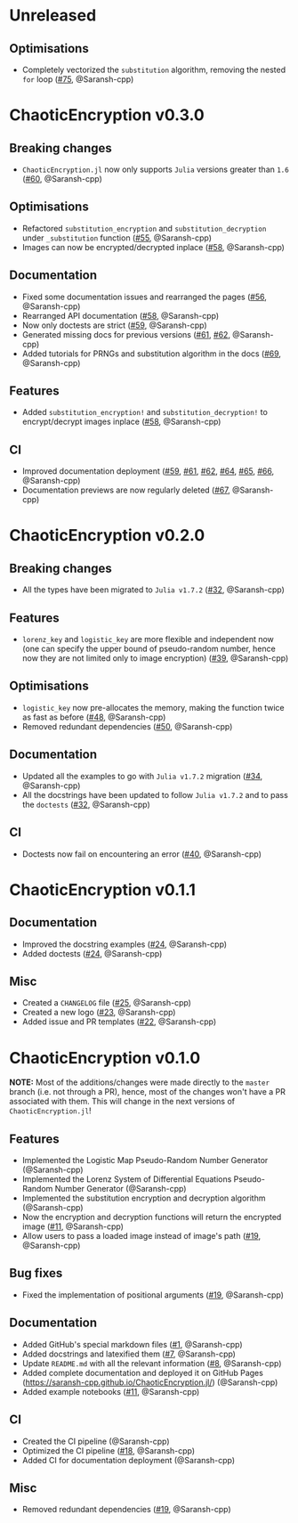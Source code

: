 # Unreleased

## Optimisations

-   Completely vectorized the `substitution` algorithm, removing the nested `for` loop ([#75](https://github.com/Saransh-cpp/ChaoticEncryption.jl/pull/75), @Saransh-cpp)

# ChaoticEncryption v0.3.0

## Breaking changes

-   `ChaoticEncryption.jl` now only supports `Julia` versions greater than `1.6` ([#60](https://github.com/Saransh-cpp/ChaoticEncryption.jl/pull/60), @Saransh-cpp)

## Optimisations

-   Refactored `substitution_encryption` and `substitution_decryption` under `_substitution` function ([#55](https://github.com/Saransh-cpp/ChaoticEncryption.jl/pull/55), @Saransh-cpp)
-   Images can now be encrypted/decrypted inplace ([#58](https://github.com/Saransh-cpp/ChaoticEncryption.jl/pull/58), @Saransh-cpp)

## Documentation

-   Fixed some documentation issues and rearranged the pages ([#56](https://github.com/Saransh-cpp/ChaoticEncryption.jl/pull/56), @Saransh-cpp)
-   Rearranged API documentation ([#58](https://github.com/Saransh-cpp/ChaoticEncryption.jl/pull/58), @Saransh-cpp)
-   Now only doctests are strict ([#59](https://github.com/Saransh-cpp/ChaoticEncryption.jl/pull/59), @Saransh-cpp)
-   Generated missing docs for previous versions ([#61](https://github.com/Saransh-cpp/ChaoticEncryption.jl/pull/61), [#62](https://github.com/Saransh-cpp/ChaoticEncryption.jl/pull/62), @Saransh-cpp)
-   Added tutorials for PRNGs and substitution algorithm in the docs ([#69](https://github.com/Saransh-cpp/ChaoticEncryption.jl/pull/69), @Saransh-cpp)

## Features

-   Added `substitution_encryption!` and `substitution_decryption!` to encrypt/decrypt images inplace ([#58](https://github.com/Saransh-cpp/ChaoticEncryption.jl/pull/58), @Saransh-cpp)

## CI

-   Improved documentation deployment ([#59](https://github.com/Saransh-cpp/ChaoticEncryption.jl/pull/59), [#61](https://github.com/Saransh-cpp/ChaoticEncryption.jl/pull/61), [#62](https://github.com/Saransh-cpp/ChaoticEncryption.jl/pull/62), [#64](https://github.com/Saransh-cpp/ChaoticEncryption.jl/pull/64), [#65](https://github.com/Saransh-cpp/ChaoticEncryption.jl/pull/65), [#66](https://github.com/Saransh-cpp/ChaoticEncryption.jl/pull/66), @Saransh-cpp)
-   Documentation previews are now regularly deleted ([#67](https://github.com/Saransh-cpp/ChaoticEncryption.jl/pull/67), @Saransh-cpp)

# ChaoticEncryption v0.2.0

## Breaking changes

-   All the types have been migrated to `Julia v1.7.2` ([#32](https://github.com/Saransh-cpp/ChaoticEncryption.jl/pull/32), @Saransh-cpp)

## Features

-   `lorenz_key` and `logistic_key` are more flexible and independent now (one can specify the upper bound of pseudo-random number, hence now they are not limited only to image encryption) ([#39](https://github.com/Saransh-cpp/ChaoticEncryption.jl/pull/39), @Saransh-cpp)

## Optimisations

-   `logistic_key` now pre-allocates the memory, making the function twice as fast as before ([#48](https://github.com/Saransh-cpp/ChaoticEncryption.jl/pull/48), @Saransh-cpp)
-   Removed redundant dependencies ([#50](https://github.com/Saransh-cpp/ChaoticEncryption.jl/pull/50), @Saransh-cpp)

## Documentation

-   Updated all the examples to go with `Julia v1.7.2` migration ([#34](https://github.com/Saransh-cpp/ChaoticEncryption.jl/pull/34), @Saransh-cpp)
-   All the docstrings have been updated to follow `Julia v1.7.2` and to pass the `doctests` ([#32](https://github.com/Saransh-cpp/ChaoticEncryption.jl/pull/32), @Saransh-cpp)

## CI

-   Doctests now fail on encountering an error ([#40](https://github.com/Saransh-cpp/ChaoticEncryption.jl/pull/40), @Saransh-cpp)

# ChaoticEncryption v0.1.1

## Documentation

-   Improved the docstring examples ([#24](https://github.com/Saransh-cpp/ChaoticEncryption.jl/pull/24), @Saransh-cpp)
-   Added doctests ([#24](https://github.com/Saransh-cpp/ChaoticEncryption.jl/pull/24), @Saransh-cpp)

## Misc

-   Created a `CHANGELOG` file ([#25](https://github.com/Saransh-cpp/ChaoticEncryption.jl/pull/25), @Saransh-cpp)
-   Created a new logo ([#23](https://github.com/Saransh-cpp/ChaoticEncryption.jl/pull/23), @Saransh-cpp)
-   Added issue and PR templates ([#22](https://github.com/Saransh-cpp/ChaoticEncryption.jl/pull/22), @Saransh-cpp)

# ChaoticEncryption v0.1.0

**NOTE:** Most of the additions/changes were made directly to the `master` branch (i.e. not through a PR), hence, most of the changes won't have a PR associated with them. This will change in the next versions of `ChaoticEncryption.jl`!

## Features

-   Implemented the Logistic Map Pseudo-Random Number Generator (@Saransh-cpp)
-   Implemented the Lorenz System of Differential Equations Pseudo-Random Number Generator (@Saransh-cpp)
-   Implemented the substitution encryption and decryption algorithm (@Saransh-cpp)
-   Now the encryption and decryption functions will return the encrypted image ([#11](https://github.com/Saransh-cpp/ChaoticEncryption.jl/pull/11), @Saransh-cpp)
-   Allow users to pass a loaded image instead of image's path ([#19](https://github.com/Saransh-cpp/ChaoticEncryption.jl/pull/19), @Saransh-cpp)

## Bug fixes

-   Fixed the implementation of positional arguments ([#19](https://github.com/Saransh-cpp/ChaoticEncryption.jl/pull/19), @Saransh-cpp)

## Documentation

-   Added GitHub's special markdown files ([#1](https://github.com/Saransh-cpp/ChaoticEncryption.jl/pull/1), @Saransh-cpp)
-   Added docstrings and latexified them ([#7](https://github.com/Saransh-cpp/ChaoticEncryption.jl/pull/7), @Saransh-cpp)
-   Update `README.md` with all the relevant information ([#8](https://github.com/Saransh-cpp/ChaoticEncryption.jl/pull/8), @Saransh-cpp)
-   Added complete documentation and deployed it on GitHub Pages (<https://saransh-cpp.github.io/ChaoticEncryption.jl/>) (@Saransh-cpp)
-   Added example notebooks ([#11](https://github.com/Saransh-cpp/ChaoticEncryption.jl/pull/11), @Saransh-cpp)

## CI

-   Created the CI pipeline (@Saransh-cpp)
-   Optimized the CI pipeline ([#18](https://github.com/Saransh-cpp/ChaoticEncryption.jl/pull/18), @Saransh-cpp)
-   Added CI for documentation deployment (@Saransh-cpp)

## Misc

-   Removed redundant dependencies ([#19](https://github.com/Saransh-cpp/ChaoticEncryption.jl/pull/19), @Saransh-cpp)

